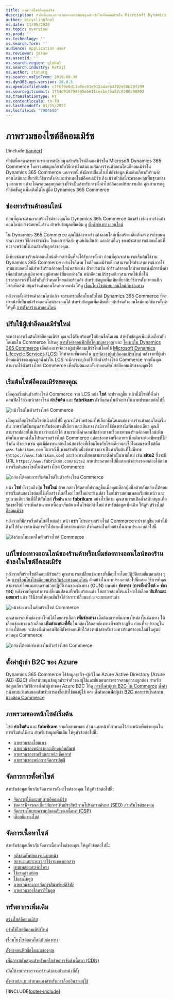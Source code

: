 ```yaml
---
title: ภาพรวมไซต์อีคอมเมิร์ซ
description: หัวข้อนี้แสดงภาพรวมของการสนับสนุนสำหรับไซต์อีคอมเมิร์ซใน Microsoft Dynamics 365 Commerce
author: bicyclingfool
ms.date: 11/05/2020
ms.topic: overview
ms.prod: ''
ms.technology: ''
ms.search.form: ''
audience: Application user
ms.reviewer: josaw
ms.assetid: ''
ms.search.region: global
ms.search.industry: Retail
ms.author: stuharg
ms.search.validFrom: 2019-09-30
ms.dyn365.ops.version: 10.0.5
ms.openlocfilehash: c7f679e8d11b0ec01e912a4ad64f02e50b20f299
ms.sourcegitcommit: 3754d916799595eb611ceabe45a52c6280a98992
ms.translationtype: HT
ms.contentlocale: th-TH
ms.lasthandoff: 01/15/2022
ms.locfileid: "7984580"
---
```

# <a name="e-commerce-site-overview"></a>ภาพรวมของไซต์อีคอมเมิร์ซ

[!include [banner](includes/banner.md)]

หัวข้อนี้แสดงภาพรวมของการสนับสนุนสำหรับไซต์อีคอมเมิร์ซใน Microsoft Dynamics 365 Commerce โดยรวมข้อมูลเกี่ยวกับวิธีการเริ่มต้นและจัดการร้านค้าออนไลน์อีคอมเมิร์ซใน Dynamics 365 Commerce นอกจากนี้ ยังมีการเชื่อมโยงไปยังข้อมูลเพิ่มเติมเกี่ยวกับร้านค้าออนไลน์และเกี่ยวกับวิธีการตั้งค่าและกำหนดไซต์อีคอมเมิร์ซ ถึงแม้ว่าหัวข้อนี้จะครอบคลุมพื้นฐานต่าง ๆ มากมาย แต่จะไม่ครอบคลุมทุกอย่างที่จำเป็นสำหรับการตั้งค่าไซต์อีคอมเมิร์ซการผลิต คุณสามารถดูหัวข้อขั้นสูงเพิ่มเติมได้ในคู่มือ Dynamics 365 Commerce

## <a name="online-store-channel"></a>ช่องทางร้านค้าออนไลน์

ก่อนที่คุณจะสามารถสร้างไซต์ของคุณใน Dynamics 365 Commerce ต้องสร้างช่องทางร้านค้าออนไลน์อย่างน้อยหนึ่งร้าน สำหรับข้อมูลเพิ่มเติม ดู [ตั้งค่าช่องทางออนไลน์](channel-setup-online.md) 

ใน Dynamics 365 Commerce คุณใช้ช่องทางร้านค้าออนไลน์เพื่อสร้างผลิตภัณฑ์ การกำหนดราคา ภาษา วิธีการชำระเงิน โหมดการจัดส่ง ศูนย์เติมสินค้า และด้านอื่นๆ ของประสบการณ์ออนไลน์ที่ควรจะพร้อมใช้งานสำหรับลูกค้าของคุณ.

มีเพียงช่องทางร้านค้าออนไลน์เดียวเท่านั้นที่จะได้รับการตั้งค่า ก่อนที่คุณจะสามารถเริ่มต้นใช้งาน Dynamics 365 Commerce อย่างไรก็ตาม ไซต์อีคอมเมิร์ซเดียวสามารถให้ประสบการณ์การใช้งานแบบออนไลน์สำหรับร้านค้าออนไลน์หลายแห่ง ตัวอย่างเช่น ถ้าร้านค้าออนไลน์หลายแห่งมีการตั้งค่าเพื่อสนับสนุนภูมิภาคทางภูมิศาสตร์ที่แตกต่างกัน หน้าอีคอมเมิร์ซชุดเดียวสามารถใช้เพื่อให้ประสบการณ์ที่ไม่ซ้ำกันที่กำหนดโดยแต่ละร้านค้า สำหรับข้อมูลเพิ่มเติมเกี่ยวกับวิธีการตั้งค่าคอนฟิกไซต์เพื่อสนับสนุนร้านค้าออนไลน์หลายแห่ง ให้ดู [เชื่อมโยงไซต์แบบออนไลน์กับช่องทาง](associate-site-online-store.md)

หลังจากตั้งค่าร้านค้าออนไลน์แล้ว จะสามารถเชื่อมโยงกับไซต์ Dynamics 365 Commerce ที่จะทำหน้าที่เป็นหน้าร้านออนไลน์ของคุณได้ สำหรับข้อมูลเพิ่มเติมเกี่ยวกับร้านค้าออนไลน์และวิธีการตั้งค่า ให้ดูที่ [การตั้งค่าร้านค้าออนไลน์](/dynamics365/unified-operations/retail/online-stores)

## <a name="deploy-a-new-e-commerce-tenant"></a>ปรับใช้ผู้เช่าอีคอมเมิร์ซใหม่

ระหว่างการเริ่มต้นไซต์อีคอมเมิร์ซ คุณจะได้รับพร้อมท์ให้ป้อนชื่อโดเมน สำหรับข้อมูลเพิ่มเติมเกี่ยวกับโดเมนใน Commerce โปรดดู [การตั้งค่าคอนฟิกชื่อโดเมนของคุณ](configure-your-domain-name.md) และ [โดเมนใน Dynamics 365 Commerce](domains-commerce.md) เมื่อต้องการจัดวางผู้เช่าอีคอมเมิร์ซใหม่โดยใช้ [Microsoft Dynamics Lifecycle Services (LCS)](/dynamics365/unified-operations/dev-itpro/lifecycle-services/lcs-user-guide) ให้ทำตามขั้นตอนใน [การจัดวางผู้เช่าอีคอมเมิร์ซใหม่](deploy-ecommerce-site.md) หลังจากที่ผู้เช่าอีคอมเมิร์ซของคุณถูกตั้งค่าใน LCS จะมีการระบุลิงก์ไปยังตัวสร้างไซต์ Commerce จากนั้นคุณสามารถใช้ตัวสร้างไซต์ Commerce เพื่อเริ่มต้นและตั้งค่าคอนฟิกไซต์อีคอมเมิร์ซของคุณได้

## <a name="initialize-your-e-commerce-site"></a>เริ่มต้นไซต์อีคอมเมิร์ซของคุณ

เมื่อคุณเริ่มต้นตัวสร้างไซต์ Commerce จาก LCS หน้า **ไซต์** จะปรากฏขึ้น หน้านี้มีไซต์ที่ตั้งค่าคอนฟิกไว้ล่วงหน้าสองไซต์ **ค่าเริ่มต้น** และ **fabrikam** ดังที่แสดงในตัวอย่างในภาพประกอบต่อไปนี้

![หน้าไซต์ในตัวสร้างไซต์ Commerce](media/e-commerce-site-01.png)

เมื่อคุณเลือกไซต์ใดไซต์หนึ่งต่อไปนี้ คุณจะได้รับพร้อมท์ให้เลือกชื่อโดเมนช่องทางร้านค้าออนไลน์เริ่มต้น ภาษาที่สนับสนุนสำหรับช่องทางที่เลือก และเส้นทาง ถ้ามีการใช้ช่องทางนีเพียงช่องเดียว คุณก็สามารถปล่อยให้เส้นทางว่างเปล่าได้ สามารถตั้งค่าคอนฟิกช่องทางหรือภาษาของร้านค้าออนไลน์เพิ่มเติมในภายหลังในโปรแกรมสร้างไซต์ Commerce แต่ละช่องทางหรือภาษาเพิ่มเติมจะต้องมีพาธที่ไม่ซ้ำกัน ตัวอย่างเช่น คุณมีช่องทางออนไลน์สองช่องที่เชื่อมโยงกับไซต์เดียวและชื่อโดเมนของไซต์คือ `www.fabrikam.com` ในกรณีนี้ พาธสำหรับหนึ่งช่องทางอาจเป็นค่าเริ่มต้นที่ไม่มีพาธ (`https://www.fabrikam.com`) และช่องทางที่สองสามารถตั้งค่าเป็นพาธใหม่ เช่น **site2** ซึ่งจะมี URL `https://www.fabrikam.com/site2` ภาพประกอบต่อไปนี้แสดงตัวอย่างของกล่องโต้ตอบการเริ่มต้นของไซต์ในตัวสร้างไซต์ Commerce

![กล่องโต้ตอบการเริ่มต้นไซต์ในตัวสร้างไซต์ Commerce](media/e-commerce-site-02.png)

หน้า **ไซต์** ยังรวมถึงปุ่ม **ไซต์ใหม่** ด้วย กล่องโต้ตอบที่ปรากฏขึ้นเมื่อคุณเลือกปุ่มนี้คล้ายกับกล่องโต้ตอบการเริ่มต้นของไซต์แต่ใช้เพื่อสร้างไซต์ใหม่ ไซต์ใหม่จะว่างเปล่า โดยไม่รวมเทมเพลตเริ่มต้นหน้า และรูปภาพเดียวกันที่มีให้กับไซต์ **เริ่มต้น** และ **fabrikam** อย่างไรก็ตาม คุณสามารถเปิดตั๋วสนับสนุนเพื่อร้องขอให้มีการเพิ่มสำเนาของเนื้อหาเริ่มต้นลงในไซต์เปล่าใหม่ สำหรับข้อมูลเพิ่มเติม ให้ดูที่ [สร้างไซต์อีคอมเมิร์ซ](create-ecommerce-site.md)

หลังจากที่มีการเริ่มต้นไซต์ใหม่แล้ว หน้า **แรก** โปรแกรมสร้างไซต์ Commerceจะปรากฏขึ้น หน้านี้มีลิงก์ไปยังการดำเนินการทั่วไปและเนื้อหาคำแนะนำ ดังที่แสดงในตัวอย่างในภาพประกอบต่อไปนี้

![ลิงก์บนโฮมเพจในตัวสร้างไซต์ Commerce](media/e-commerce-site-03.png)

## <a name="modify-online-store-channels-or-add-online-store-channels-to-an-e-commerce-site"></a>แก้ไขช่องทางออนไลน์ของร้านค้าหรือเพิ่มช่องทางออนไลน์ของร้านค้าลงในไซต์อีคอมเมิร์ซ

หลังจากที่สร้างไซต์อีคอมเมิร์ซแล้ว คุณสามารถเปลี่ยนช่องทางที่เชื่อมโยงโดยปฏิบัติตามขั้นตอนต่าง ๆ ใน [การเชื่อมโยงไซต์อีคอมเมิร์ซกับช่องทางออนไลน์](associate-site-online-store.md) ตัวอย่างในภาพประกอบต่อไปนี้แสดงวิธีการที่คุณสามารถเปลี่ยนหมายเลขหน่วยปฏิบัติงานของช่องทาง (OUN) บนหน้า **ช่องทาง** (**การตั้งค่าไซต์ \> ช่องทาง**) หลังจากที่คุณทำการเปลี่ยนแปลงเสร็จเรียบร้อยแล้ว ให้ตรวจสอบให้แน่ใจว่าได้เลือก **บันทึกและเผยแพร่** แล้ว วิธีนี้ช่วยให้คุณมั่นใจได้ว่าการเปลี่ยนแปลงจะเผยแพร่แล้ว

![หน้าช่องทางในตัวสร้างไซต์ Commerce](media/e-commerce-site-04.png)

คุณสามารถเพิ่มช่องทางใหม่ได้โดยการเลือก **เพิ่มช่องทาง** เมื่อต้องการเพิ่มภาษาใหม่ลงในช่องทาง ให้เลือกช่องทาง แล้วเลือก **เพิ่มตำแหน่งที่ตั้ง** ในกล่องโต้ตอบช่องทางที่จะปรากฏขึ้น ก่อนที่จะปรากฏในกล่องโต้ตอบ จะต้องตั้งค่าคอนฟิกที่ตั้งค่าคอนฟิกไว้ล่วงหน้าสำหรับช่องทางร้านค้าออนไลน์ในศูนย์ควบคุม Commerce

![กล่องโต้ตอบช่องทางในตัวสร้างไซต์ Commerce](media/e-commerce-site-05.png)

## <a name="set-up-an-azure-b2c-tenant"></a>ตั้งค่าผู้เช่า B2C ของ Azure

Dynamics 365 Commerce ใช้ข้อมูลธุรกิจ-ผู้บริโภค Azure Active Directory (Azure AD) (B2C) เพื่อสนับสนุนข้อมูลประจำตัวของผู้ใช้และขั้นตอนการตรวจสอบความถูกต้อง สำหรับข้อมูลเกี่ยวกับวิธีการตั้งค่าผู้เช่าของ Azure B2C ให้ดู [การตั้งค่าผู้เช่า B2C ใน Commerce](set-up-b2c-tenant.md) [ตั้งค่าหน้าแบบกำหนดเองสำหรับการลงชื่อเข้าใช้ของผู้ใช้](custom-pages-user-logins.md) และ [ตั้งค่าคอนฟิกผู้เช่า B2C หลายรายในสภาพแวดล้อม Commerce](configure-multi-b2c-tenants.md)

## <a name="overview-of-the-default-site-pages"></a>ภาพรวมของหน้าไซต์เริ่มต้น

ไซต์ **ค่าเริ่มต้น** และ **fabrikam** รวมถึงเทมเพลต ส่วน และหน้าที่กำหนดไว้ล่วงหน้าเพื่อช่วยคุณในการเริ่มต้นใช้งาน สำหรับข้อมูลเพิ่มเติม ให้ดูหัวข้อต่อไปนี้:

- [ภาพรวมของโฮมเพจ](quick-tour-home-page.md)
- [ภาพรวมของหน้ารายละเอียดผลิตภัณฑ์](quick-tour-pdp.md)
- [ภาพรวมของรถเข็นและหน้าเช็คเอาท์](quick-tour-cart-checkout.md)
- [ภาพรวมของหน้าการจัดการบัญชี](quick-tour-account-management.md)

## <a name="manage-site-settings"></a>จัดการการตั้งค่าไซต์

สำหรับข้อมูลเกี่ยวกับจัดการการตั้งค่าไซต์ของคุณ ให้ดูหัวข้อต่อไปนี้:

- [จัดการผู้ใช้และบทบาทอีคอมเมิร์ซ](manage-ecommerce-users-roles.md)
- [ข้อควรพิจารณาเกี่ยวกับการเพิ่มประสิทธิภาพโปรแกรมค้นหา (SEO) สำหรับไซต์ของคุณ](/search-engine-optimization-considerations.md)
- [จัดการนโยบายความปลอดภัยของเนื้อหา (CSP)](manage-csp.md)
- [เลือกธีมของไซต์](select-site-theme.md)

## <a name="manage-site-content"></a>จัดการเนื้อหาไซต์

สำหรับข้อมูลเกี่ยวกับจัดการเนื้อหาไซต์ของคุณ ให้ดูหัวข้อต่อไปนี้:

- [อภิธานศัพท์ของรูปแบบหน้า](page-elements-overview.md)
- [สถานะและระยะเวลาใช้งานของเอกสาร](document-states-overview.md)
- [เทมเพลตและเค้าโครง](templates-layouts-overview.md)
- [ใช้งานส่วนย่อย](work-with-fragments.md)
- [ใช้งานโมดูล](work-with-modules.md)
- [ภาพรวมของการจัดการสินทรัพย์ดิจิทัล](dam-overview.md)
- [ภาพรวมของไลบรารีโมดูล](starter-kit-overview.md)

## <a name="additional-resources"></a>ทรัพยากรเพิ่มเติม

[สร้างไซต์อีคอมเมิร์ซ](create-ecommerce-site.md)

[ปรับใช้ไซต์อีคอมเมิร์ซใหม่](deploy-ecommerce-site.md)

[เชื่อมโยงไซต์ออนไลน์กับช่องทาง](associate-site-online-store.md)

[ตั้งค่าคอนฟิกชื่อโดเมนของคุณ](configure-your-domain-name.md)

[เพิ่มการสนับสนุนสำหรับเครือข่ายการจัดส่งเนื้อหา (CDN)](add-cdn-support.md)

[เปิดใช้งานการตรวจหาร้านค้าตามตำแหน่งที่ตั้ง](enable-store-detection.md)

[ตั้งค่าหน้าแบบกำหนดเองสำหรับการล็อกอินของผู้ใช้](custom-pages-user-logins.md)


[!INCLUDE[footer-include](../includes/footer-banner.md)]